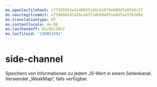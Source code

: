 ```yaml
---
ms.openlocfilehash: c771655b1e41409551d4c6167de600dfa97e9c57
ms.sourcegitcommit: e739004291428ce83f14b9d49f1e9dfaa3762dde
ms.translationtype: HT
ms.contentlocale: de-DE
ms.lasthandoff: 02/05/2022
ms.locfileid: "138051591"
---
```

# <a name="side-channel"></a>side-channel
Speichern von Informationen zu jedem JS-Wert in einem Seitenkanal. Verwendet „WeakMap“, falls verfügbar.
